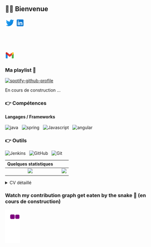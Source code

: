 ## :woman_cartwheeling: Bienvenue

<p align="left">
<a href="http://twitter.com/MishManners" target="blank"><img align="center" src="https://github.com/LeaSimonet/LeaSimonet/blob/master/Icon/twitter.png" title = "Twitter" alt="" height="30" /></a>
<a href="www.linkedin.com/in/léa-simonet-884615172" target="blank"><img align="center" src="https://github.com/LeaSimonet/LeaSimonet/blob/master/Icon/linkedin.png" alt="" height="30" /></a>
    
<a href="http://instagram.com/sim6.photos" target="blank"><img align="center" src="https://github.com/mishmanners/MishManners/blob/master/socials/instagram.png" alt="" height="30" /></a>
    
<a href="http://youtube.com/c/MishManners" target="blank"><img align="center" src="https://github.com/mishmanners/MishManners/blob/master/socials/youtube.png" alt="" height="30" /></a>
    
<a href="mailto:simonetlea97@gmail.com" target="blank"><img align="center" src="Icon/gmail.png" alt="" height="30" /></a>
    
</p>

### Ma playlist 🎵

[![spotify-github-profile](https://spotify-github-profile.vercel.app/api/view?uid=22a52oj3e5hnylnh2ua2e6loy&cover_image=true&theme=novatorem&bar_color=24b6f5&bar_color_cover=false)](https://open.spotify.com/user/11173087224?si=583b1463f6ca425f)





En cours de construction ...

### :point_right: Compétences
#### Langages / Frameworks
<img src="./assets/images/java.png" alt="java" title="Java"/>&nbsp;&nbsp; <img src="./assets/images/spring.ico" alt="spring" title="Spring"/>&nbsp;&nbsp; 
<img src="./assets/images/typescript.png" alt ="Javascript" title="Javascript"/>&nbsp;&nbsp; 
<img src="./assets/images/angular.png" alt ="angular" title="Angular"/>&nbsp;&nbsp;

### :point_right: Outils
<img src="./LeaSimonet/philippart-s/assets/images/jenkins.png" alt ="Jenkins" title="Jenkins"/>&nbsp;&nbsp; <img src="./assets/images/github.png" alt ="GitHub" title="GitHub"/>&nbsp;&nbsp; 
<img src="./assets/images/git.png" alt ="Git" title="Git"/>&nbsp;&nbsp; 


| Quelques statistiques | | |
| :---: |:---:| :---:|
| ![](https://github-readme-stats.vercel.app/api/top-langs/?username=LeaSimonet&theme=radical&hide_langs_below=8&count_private=true)     |  | ![](https://github-readme-stats.vercel.app/api?username=LeaSimonet&show_icons=true&theme=radical&count_private=true) |

<details>
    <summary>
        CV détaillé
    </summary>

## EXPERIENCE PROFESSIONNELLE
### Formation Ingénieur Java junior 

## FORMATION
### 2022 – Master DyNEA – Université de Pau et des Pays de l'Adour - Anglet
Diplôme en dynamique des écosystèmes aquatiques.

### 2020 – Licence Biologie des organismes – Université de Pau et des Pays de l'Adour - Anglet
Diplôme de biologie - des milieux aquatiques.

### 2014 – BAC S – Lycée St Louis Villa Pia
Filière générale option physique chimmie.

### LANGUES
🇫🇷 🇬🇧 

### LOISIRS
Randonnée, ...
</details>

### Watch my contribution graph get eaten by the snake 🐍 (en cours de construction)
![snake gif](https://github.com/LeaSimonet/LeaSimonet/blob/output/github-contribution-grid-snake.gif)
 

